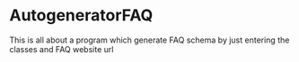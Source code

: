 # AutogeneratorFAQ
This is all about a program which generate FAQ  schema by just entering the classes and FAQ website url 
